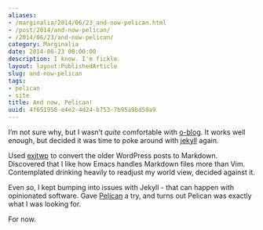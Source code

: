 ```yaml
---
aliases:
- /marginalia/2014/06/23_and-now-pelican.html
- /post/2014/and-now-pelican/
- /2014/06/23/and-now-pelican/
category: Marginalia
date: 2014-06-23 00:00:00
description: I know. I'm fickle.
layout: layout:PublishedArticle
slug: and-now-pelican
tags:
- pelican
- site
title: And now, Pelican!
uuid: 4f651958-e4e2-4d24-b753-7b95a9bd59a9
---
```


I’m not sure why, but I wasn’t *quite* comfortable with
[o-blog](https://github.com/renard/o-blog). It works well enough, but
decided it was time to poke around with [jekyll](/tags/jekyll) again.

Used [exitwp](https://github.com/thomasf/exitwp) to convert the older
WordPress posts to Markdown. Discovered that I like how Emacs handles
Markdown files more than Vim. Contemplated drinking heavily to readjust
my world view, decided against it.

Even so, I kept bumping into issues with Jekyll - that can happen with
opinionated software. Gave [Pelican](http://blog.getpelican.com/) a try,
and turns out Pelican was exactly what I was looking for.

For now.